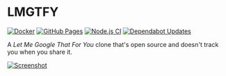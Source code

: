 # LMGTFY

[![Docker](https://github.com/NatoBoram/lmgtfy/actions/workflows/docker.yaml/badge.svg)](https://github.com/NatoBoram/lmgtfy/actions/workflows/docker.yaml) [![GitHub Pages](https://github.com/NatoBoram/lmgtfy/actions/workflows/github-pages.yaml/badge.svg)](https://github.com/NatoBoram/lmgtfy/actions/workflows/github-pages.yaml) [![Node.js CI](https://github.com/NatoBoram/lmgtfy/actions/workflows/node.js.yaml/badge.svg)](https://github.com/NatoBoram/lmgtfy/actions/workflows/node.js.yaml) [![Dependabot Updates](https://github.com/NatoBoram/lmgtfy/actions/workflows/dependabot/dependabot-updates/badge.svg)](https://github.com/NatoBoram/lmgtfy/actions/workflows/dependabot/dependabot-updates)

A _Let Me Google That For You_ clone that's open source and doesn't track you when you share it.

[![Screenshot](https://user-images.githubusercontent.com/10495562/226774306-ed7aba78-0098-4465-8440-6a41f7931a37.png)](https://natoboram.github.io/lmgtfy)

